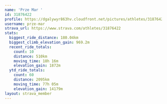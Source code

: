 ```yaml
---
name: 'Prze Mar '
id: 31876422
profile: https://dgalywyr863hv.cloudfront.net/pictures/athletes/31876422/22548952/6/large.jpg
username: prze-mar
strava_url: https://www.strava.com/athletes/31876422
stats:
  biggest_ride_distance: 180.04km
  biggest_climb_elevation_gain: 969.2m
  recent_ride_totals:
    count: 10
    distance: 510km
    moving_time: 18h 16m
    elevation_gain: 1872m
  ytd_ride_totals:
    count: 60
    distance: 2095km
    moving_time: 77h 05m
    elevation_gain: 14179m
layout: strava_member
--- 
```

